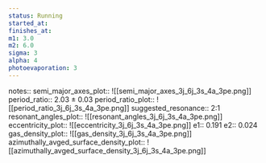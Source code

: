 ```yaml
---
status: Running
started_at:
finishes_at:
m1: 3.0
m2: 6.0
sigma: 3
alpha: 4
photoevaporation: 3
---
```


notes::
semi_major_axes_plot:: ![[semi_major_axes_3j_6j_3s_4a_3pe.png]]
period_ratio:: 2.03 ± 0.03
period_ratio_plot:: ![[period_ratio_3j_6j_3s_4a_3pe.png]]
suggested_resonance:: 2:1
resonant_angles_plot:: ![[resonant_angles_3j_6j_3s_4a_3pe.png]]
eccentricity_plot:: ![[eccentricity_3j_6j_3s_4a_3pe.png]]
e1:: 0.191
e2:: 0.024
gas_density_plot:: ![[gas_density_3j_6j_3s_4a_3pe.png]]
azimuthally_avged_surface_density_plot:: ![[azimuthally_avged_surface_density_3j_6j_3s_4a_3pe.png]]
